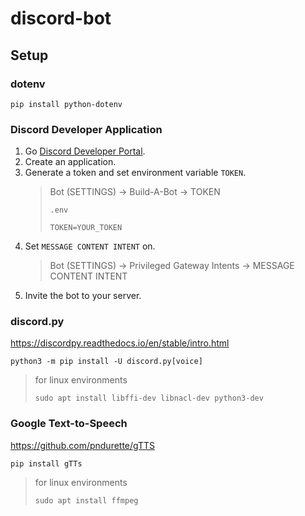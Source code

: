 # discord-bot

## Setup

### dotenv

`pip install python-dotenv`

### Discord Developer Application

1. Go [Discord Developer Portal](https://discord.com/developers/applications).
2. Create an application.
3. Generate a token and set environment variable `TOKEN`.
   > Bot (SETTINGS) → Build-A-Bot → TOKEN
   >
   > `.env`
   >
   > ```
   > TOKEN=YOUR_TOKEN
   > ```
4. Set `MESSAGE CONTENT INTENT` on.
   > Bot (SETTINGS) → Privileged Gateway Intents → MESSAGE CONTENT INTENT
5. Invite the bot to your server.

### discord.py

https://discordpy.readthedocs.io/en/stable/intro.html

`python3 -m pip install -U discord.py[voice]`

> for linux environments
>
> `sudo apt install libffi-dev libnacl-dev python3-dev`

### Google Text-to-Speech

https://github.com/pndurette/gTTS

`pip install gTTs`

> for linux environments
>
> `sudo apt install ffmpeg`
